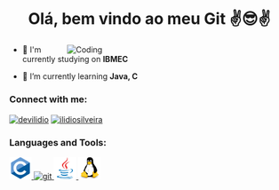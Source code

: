 <h1 align="center">Olá, bem vindo ao meu Git ✌️😎✌️ </h1>

<img align="right" alt="Coding" width="400" src="https://media4.giphy.com/media/zOvBKUUEERdNm/giphy.gif?cid=790b76114c7b17eec4e170e040b026ae64a5f5f36ef559fd&rid=giphy.gif&ct=g">



- 🔭 I'm currently studying on **IBMEC**

- 🌱 I’m currently learning **Java, C**

<h3 align="left">Connect with me:</h3>
<p align="left">
<a href="https://twitter.com/devilidio" target="blank"><img align="center" src="https://raw.githubusercontent.com/rahuldkjain/github-profile-readme-generator/master/src/images/icons/Social/twitter.svg" alt="devilidio" height="30" width="40" /></a>
<a href="https://linkedin.com/in/ilidiosilveira" target="blank"><img align="center" src="https://raw.githubusercontent.com/rahuldkjain/github-profile-readme-generator/master/src/images/icons/Social/linked-in-alt.svg" alt="ilidiosilveira" height="30" width="40" /></a>
</p>

<h3 align="left">Languages and Tools:</h3>
<p align="left"> <a href="https://www.cprogramming.com/" target="_blank" rel="noreferrer"> <img src="https://raw.githubusercontent.com/devicons/devicon/master/icons/c/c-original.svg" alt="c" width="40" height="40"/> </a> <a href="https://git-scm.com/" target="_blank" rel="noreferrer"> <img src="https://www.vectorlogo.zone/logos/git-scm/git-scm-icon.svg" alt="git" width="40" height="40"/> </a> <a href="https://www.java.com" target="_blank" rel="noreferrer"> <img src="https://raw.githubusercontent.com/devicons/devicon/master/icons/java/java-original.svg" alt="java" width="40" height="40"/> </a> <a href="https://www.linux.org/" target="_blank" rel="noreferrer"> <img src="https://raw.githubusercontent.com/devicons/devicon/master/icons/linux/linux-original.svg" alt="linux" width="40" height="40"/> </a> </p>





